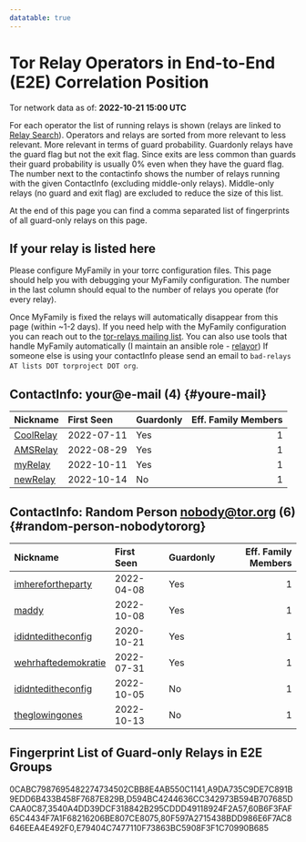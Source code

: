 ```yaml
---
datatable: true
---
```



# Tor Relay Operators in End-to-End (E2E) Correlation Position

Tor network data as of: **2022-10-21 15:00 UTC**

For each operator the list of running relays is shown (relays are linked to [Relay Search](https://metrics.torproject.org/rs.html)).
Operators and relays are sorted from more relevant to less relevant. More relevant in terms of guard probability.
Guardonly relays have the guard flag but not the exit flag.
Since exits are less common than guards their guard probability is usually 0% even when they have the guard flag.
The number next to the contactinfo shows the number of relays running with the given ContactInfo (excluding middle-only relays).
Middle-only relays (no guard and exit flag) are excluded to reduce the size of this list.

At the end of this page you can find a comma separated list of fingerprints of all guard-only relays on this page.

## If your relay is listed here
Please configure MyFamily in your torrc configuration files.
This page should help you with debugging your MyFamily configuration. The number in the last column should equal to the number of
relays you operate (for every relay).

Once MyFamily is fixed the relays will automatically disappear from this page (within ~1-2 days).
If you need help with the MyFamily configuration you can reach out to the
[tor-relays mailing list](https://lists.torproject.org/cgi-bin/mailman/listinfo/tor-relays).
You can also use tools that handle MyFamily automatically (I maintain an ansible role - 
[relayor](https://medium.com/@nusenu/deploying-tor-relays-with-ansible-6612593fa34d))
If someone else is using your contactInfo please send an email to ```bad-relays AT lists DOT torproject DOT org```.


## ContactInfo: your@e-mail (4) {#youre-mail}

| Nickname                                                                                             | First Seen   | Guardonly   |   Eff. Family Members |
|:-----------------------------------------------------------------------------------------------------|:-------------|:------------|----------------------:|
| [CoolRelay](https://metrics.torproject.org/rs.html#details/D594BC4244636CC342973B594B707685DCAA0C87) | 2022-07-11   | Yes         |                     1 |
| [AMSRelay](https://metrics.torproject.org/rs.html#details/A9DA735C9DE7C891B9EDD6B433B458F7687E829B)  | 2022-08-29   | Yes         |                     1 |
| [myRelay](https://metrics.torproject.org/rs.html#details/0CABC7987695482274734502CBB8E4AB550C1141)   | 2022-10-11   | Yes         |                     1 |
| [newRelay](https://metrics.torproject.org/rs.html#details/9DEDA0B85B2388BE592B64598EA92414EB3E8D3B)  | 2022-10-14   | No          |                     1 |

## ContactInfo: Random Person nobody@tor.org (6) {#random-person-nobodytororg}

| Nickname                                                                                                       | First Seen   | Guardonly   |   Eff. Family Members |
|:---------------------------------------------------------------------------------------------------------------|:-------------|:------------|----------------------:|
| [imherefortheparty](https://metrics.torproject.org/rs.html#details/3540A4DD39DCF318842B295CDDD49118924F2A57)   | 2022-04-08   | Yes         |                     1 |
| [maddy](https://metrics.torproject.org/rs.html#details/E79404C7477110F73863BC5908F3F1C70990B685)               | 2022-10-08   | Yes         |                     1 |
| [ididnteditheconfig](https://metrics.torproject.org/rs.html#details/80F597A2715438BDD986E6F7AC8646EEA4E492F0)  | 2020-10-21   | Yes         |                     1 |
| [wehrhaftedemokratie](https://metrics.torproject.org/rs.html#details/60B6F3FAF65C4434F7A1F68216206BE807CE8075) | 2022-07-31   | Yes         |                     1 |
| [ididnteditheconfig](https://metrics.torproject.org/rs.html#details/5EA46A3C23E4A3905DAAE9BD4801142E20AEA780)  | 2022-10-05   | No          |                     1 |
| [theglowingones](https://metrics.torproject.org/rs.html#details/E399BF6C6EEB4D63A388911B84C16909CD84A13E)      | 2022-10-13   | No          |                     1 |


## Fingerprint List of Guard-only Relays in E2E Groups

0CABC7987695482274734502CBB8E4AB550C1141,A9DA735C9DE7C891B9EDD6B433B458F7687E829B,D594BC4244636CC342973B594B707685DCAA0C87,3540A4DD39DCF318842B295CDDD49118924F2A57,60B6F3FAF65C4434F7A1F68216206BE807CE8075,80F597A2715438BDD986E6F7AC8646EEA4E492F0,E79404C7477110F73863BC5908F3F1C70990B685